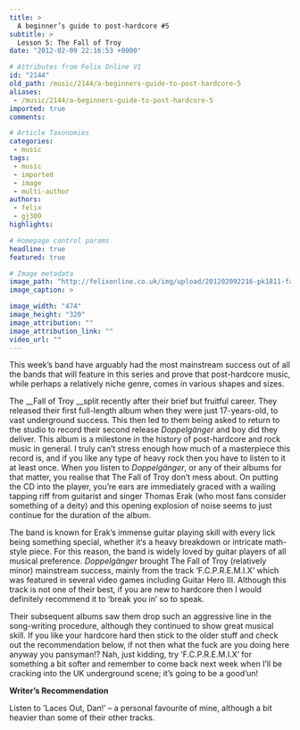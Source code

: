 ```yaml
---
title: >
  A beginner’s guide to post-hardcore #5
subtitle: >
  Lesson 5: The Fall of Troy
date: "2012-02-09 22:16:53 +0000"

# Attributes from Felix Online V1
id: "2144"
old_path: /music/2144/a-beginners-guide-to-post-hardcore-5
aliases:
 - /music/2144/a-beginners-guide-to-post-hardcore-5
imported: true
comments:

# Article Taxonomies
categories:
 - music
tags:
 - music
 - imported
 - image
 - multi-author
authors:
 - felix
 - gj309
highlights:

# Homepage control params
headline: true
featured: true

# Image metadata
image_path: "http://felixonline.co.uk/img/upload/201202092216-pk1811-fall-of-troy-escalate.jpg"
image_caption: >

image_width: "474"
image_height: "320"
image_attribution: ""
image_attribution_link: ""
video_url: ""
---
```


This week’s band have arguably had the most mainstream success out of all the bands that will feature in this series and prove that post-hardcore music, while perhaps a relatively niche genre, comes in various shapes and sizes.

The __Fall of Troy __split recently after their brief but fruitful career. They released their first full-length album when they were just 17-years-old, to vast underground success. This then led to them being asked to return to the studio to record their second release _Doppelgänger_ and boy did they deliver. This album is a milestone in the history of post-hardcore and rock music in general. I truly can’t stress enough how much of a masterpiece this record is, and if you like any type of heavy rock then you have to listen to it at least once. When you listen to _Doppelgänger_, or any of their albums for that matter, you realise that The Fall of Troy don’t mess about. On putting the CD into the player, you’re ears are immediately graced with a wailing tapping riff from guitarist and singer Thomas Erak (who most fans consider something of a deity) and this opening explosion of noise seems to just continue for the duration of the album.

The band is known for Erak’s immense guitar playing skill with every lick being something special, whether it‘s a heavy breakdown or intricate math-style piece. For this reason, the band is widely loved by guitar players of all musical preference. _Doppelgänger_ brought The Fall of Troy (relatively minor) mainstream success, mainly from the track ‘F.C.P.R.E.M.I.X’ which was featured in several video games including Guitar Hero III. Although this track is not one of their best, if you are new to hardcore then I would definitely recommend it to ‘break you in’ so to speak.

Their subsequent albums saw them drop such an aggressive line in the song-writing procedure, although they continued to show great musical skill. If you like your hardcore hard then stick to the older stuff and check out the recommendation below, if not then what the fuck are you doing here anyway you pansyman!? Nah, just kidding, try ‘F.C.P.R.E.M.I.X’ for something a bit softer and remember to come back next week when I’ll be cracking into the UK underground scene; it’s going to be a good’un!

__Writer’s Recommendation__

Listen to ‘Laces Out, Dan!’ – a personal favourite of mine, although a bit heavier than some of their other tracks.
